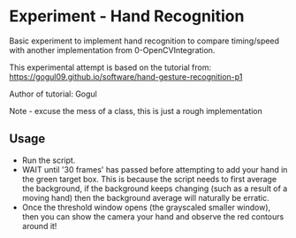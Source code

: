 # Experiment - Hand Recognition

Basic experiment to implement hand recognition to compare timing/speed with another 
implementation from 0-OpenCVIntegration.

This experimental attempt is  based on the tutorial from: https://gogul09.github.io/software/hand-gesture-recognition-p1

Author of tutorial: Gogul

Note - excuse the mess of a class, this is just a rough implementation

## Usage
* Run the script.
* WAIT until '30 frames' has passed before attempting to add your hand in the green
target box. This is because the script needs to first average the background, if the
background keeps changing (such as a result of a moving hand) then the background average
will naturally be erratic.
* Once the threshold window opens (the grayscaled smaller window), then you can show the
camera your hand and observe the red contours around it!

